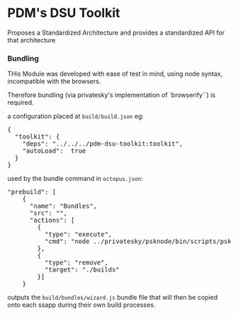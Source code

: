 # PDM's DSU Toolkit
Proposes a Standardized Architecture and provides a standardized API for that architecture 

### Bundling
THis Module was developed with ease of test in mind, using node syntax, incompatible with the browsers.

Therefore bundling (via privatesky's implementation of `browserify``) is required.

a configuration placed at `build/build.json` eg:

<pre>
{
  "toolkit": {
    "deps": "../../../pdm-dsu-toolkit:toolkit",
    "autoLoad":  true
  }
}
</pre>

used by the bundle command in `octopus.json`:

<pre>
"prebuild": [
    {
      "name": "Bundles",
      "src": "",
      "actions": [
        {
          "type": "execute",
          "cmd": "node ../privatesky/psknode/bin/scripts/pskbuild.js --projectMap=./build/build.json  --prod=true --output=./build/bundles"
        },
        {
          "type": "remove",
          "target": "./builds"
        }]
    }
</pre>

outputs the `build/bundles/wizard.js` 
bundle file that will then be copied onto each ssapp during their own build processes.
